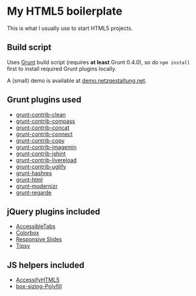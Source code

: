 # My HTML5 boilerplate

This is what I usually use to start HTML5 projects.

## Build script

Uses [Grunt](http://gruntjs.com) build script (requires **at least** Grunt 0.4.0), so do `npm install` first to install required Grunt plugins locally.

A (small) demo is available at [demo.netzgestaltung.net](http://demo.netzgestaltung.net).

## Grunt plugins used

* [grunt-contrib-clean](https://npmjs.org/package/grunt-contrib-clean)
* [grunt-contrib-compass](https://npmjs.org/package/grunt-contrib-compass)
* [grunt-contrib-concat](https://npmjs.org/package/grunt-contrib-concat)
* [grunt-contrib-connect](https://npmjs.org/package/grunt-contrib-connect)
* [grunt-contrib-copy](https://npmjs.org/package/grunt-contrib-copy)
* [grunt-contrib-imagemin](https://npmjs.org/package/grunt-contrib-imagemin)
* [grunt-contrib-jshint](https://npmjs.org/package/grunt-contrib-jshint)
* [grunt-contrib-livereload](https://npmjs.org/package/grunt-contrib-livereload)
* [grunt-contrib-uglify](https://npmjs.org/package/grunt-contrib-uglify)
* [grunt-hashres](https://npmjs.org/package/grunt-hashres)
* [grunt-html](https://npmjs.org/package/grunt-html)
* [grunt-modernizr](https://npmjs.org/package/grunt-modernizr)
* [grunt-regarde](https://github.com/yeoman/grunt-regarde)

## jQuery plugins included

* [AccessibleTabs](https://github.com/ginader/Accessible-Tabs)
* [Colorbox](https://github.com/jackmoore/colorbox)
* [Responsive Slides](https://github.com/viljamis/ResponsiveSlides.js)
* [Tipsy](https://github.com/jaz303/tipsy)

## JS helpers included

* [AccessifyHTML5](https://github.com/yatil/accessifyhtml5.js)
* [box-sizing-Polyfill](https://github.com/Schepp/box-sizing-polyfill)
